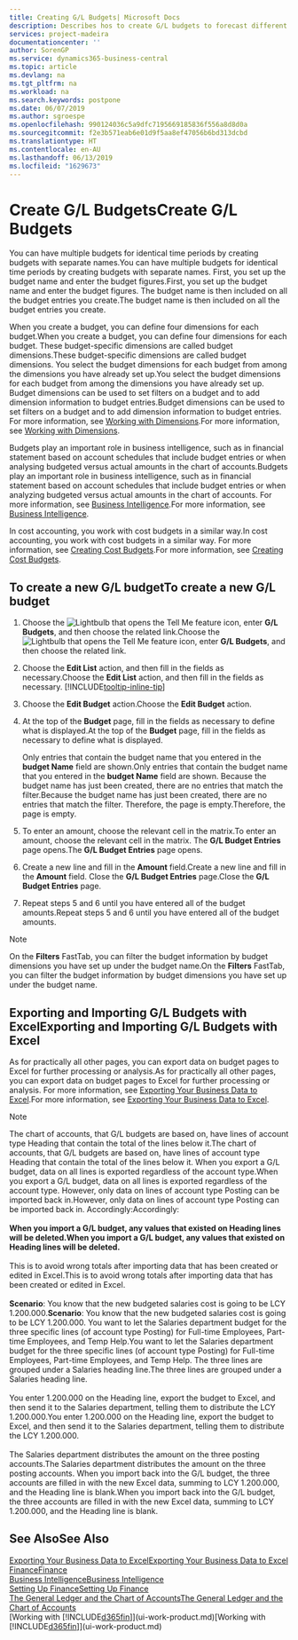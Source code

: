 ```yaml
---
title: Creating G/L Budgets| Microsoft Docs
description: Describes hos to create G/L budgets to forecast different financial activities and assign dimensions for business intelligence purposes.
services: project-madeira
documentationcenter: ''
author: SorenGP
ms.service: dynamics365-business-central
ms.topic: article
ms.devlang: na
ms.tgt_pltfrm: na
ms.workload: na
ms.search.keywords: postpone
ms.date: 06/07/2019
ms.author: sgroespe
ms.openlocfilehash: 990124036c5a9dfc7195669185836f556a8d8d0a
ms.sourcegitcommit: f2e3b571eab6e01d9f5aa8ef47056b6bd313dcbd
ms.translationtype: HT
ms.contentlocale: en-AU
ms.lasthandoff: 06/13/2019
ms.locfileid: "1629673"
---
```

# <a name="create-gl-budgets"></a><span data-ttu-id="fb64b-103">Create G/L Budgets</span><span class="sxs-lookup"><span data-stu-id="fb64b-103">Create G/L Budgets</span></span>
<span data-ttu-id="fb64b-104">You can have multiple budgets for identical time periods by creating budgets with separate names.</span><span class="sxs-lookup"><span data-stu-id="fb64b-104">You can have multiple budgets for identical time periods by creating budgets with separate names.</span></span> <span data-ttu-id="fb64b-105">First, you set up the budget name and enter the budget figures.</span><span class="sxs-lookup"><span data-stu-id="fb64b-105">First, you set up the budget name and enter the budget figures.</span></span> <span data-ttu-id="fb64b-106">The budget name is then included on all the budget entries you create.</span><span class="sxs-lookup"><span data-stu-id="fb64b-106">The budget name is then included on all the budget entries you create.</span></span>  

<span data-ttu-id="fb64b-107">When you create a budget, you can define four dimensions for each budget.</span><span class="sxs-lookup"><span data-stu-id="fb64b-107">When you create a budget, you can define four dimensions for each budget.</span></span> <span data-ttu-id="fb64b-108">These budget-specific dimensions are called budget dimensions.</span><span class="sxs-lookup"><span data-stu-id="fb64b-108">These budget-specific dimensions are called budget dimensions.</span></span> <span data-ttu-id="fb64b-109">You select the budget dimensions for each budget from among the dimensions you have already set up.</span><span class="sxs-lookup"><span data-stu-id="fb64b-109">You select the budget dimensions for each budget from among the dimensions you have already set up.</span></span> <span data-ttu-id="fb64b-110">Budget dimensions can be used to set filters on a budget and to add dimension information to budget entries.</span><span class="sxs-lookup"><span data-stu-id="fb64b-110">Budget dimensions can be used to set filters on a budget and to add dimension information to budget entries.</span></span> <span data-ttu-id="fb64b-111">For more information, see [Working with Dimensions](finance-dimensions.md).</span><span class="sxs-lookup"><span data-stu-id="fb64b-111">For more information, see [Working with Dimensions](finance-dimensions.md).</span></span>

<span data-ttu-id="fb64b-112">Budgets play an important role in business intelligence, such as in financial statement based on account schedules that include budget entries or when analysing budgeted versus actual amounts in the chart of accounts.</span><span class="sxs-lookup"><span data-stu-id="fb64b-112">Budgets play an important role in business intelligence, such as in financial statement based on account schedules that include budget entries or when analyzing budgeted versus actual amounts in the chart of accounts.</span></span> <span data-ttu-id="fb64b-113">For more information, see [Business Intelligence](bi.md).</span><span class="sxs-lookup"><span data-stu-id="fb64b-113">For more information, see [Business Intelligence](bi.md).</span></span>

<span data-ttu-id="fb64b-114">In cost accounting, you work with cost budgets in a similar way.</span><span class="sxs-lookup"><span data-stu-id="fb64b-114">In cost accounting, you work with cost budgets in a similar way.</span></span> <span data-ttu-id="fb64b-115">For more information, see [Creating Cost Budgets](finance-create-cost-budgets.md).</span><span class="sxs-lookup"><span data-stu-id="fb64b-115">For more information, see [Creating Cost Budgets](finance-create-cost-budgets.md).</span></span>    

## <a name="to-create-a-new-gl-budget"></a><span data-ttu-id="fb64b-116">To create a new G/L budget</span><span class="sxs-lookup"><span data-stu-id="fb64b-116">To create a new G/L budget</span></span>  
1. <span data-ttu-id="fb64b-117">Choose the ![Lightbulb that opens the Tell Me feature](media/ui-search/search_small.png "Tell me what you want to do") icon, enter **G/L Budgets**, and then choose the related link.</span><span class="sxs-lookup"><span data-stu-id="fb64b-117">Choose the ![Lightbulb that opens the Tell Me feature](media/ui-search/search_small.png "Tell me what you want to do") icon, enter **G/L Budgets**, and then choose the related link.</span></span>  
2. <span data-ttu-id="fb64b-118">Choose the **Edit List** action, and then fill in the fields as necessary.</span><span class="sxs-lookup"><span data-stu-id="fb64b-118">Choose the **Edit List** action, and then fill in the fields as necessary.</span></span> [!INCLUDE[tooltip-inline-tip](includes/tooltip-inline-tip_md.md)]  
3. <span data-ttu-id="fb64b-119">Choose the **Edit Budget** action.</span><span class="sxs-lookup"><span data-stu-id="fb64b-119">Choose the **Edit Budget** action.</span></span>
4. <span data-ttu-id="fb64b-120">At the top of the **Budget** page, fill in the fields as necessary to define what is displayed.</span><span class="sxs-lookup"><span data-stu-id="fb64b-120">At the top of the **Budget** page, fill in the fields as necessary to define what is displayed.</span></span>  

    <span data-ttu-id="fb64b-121">Only entries that contain the budget name that you entered in the **budget Name** field are shown.</span><span class="sxs-lookup"><span data-stu-id="fb64b-121">Only entries that contain the budget name that you entered in the **budget Name** field are shown.</span></span> <span data-ttu-id="fb64b-122">Because the budget name has just been created, there are no entries that match the filter.</span><span class="sxs-lookup"><span data-stu-id="fb64b-122">Because the budget name has just been created, there are no entries that match the filter.</span></span> <span data-ttu-id="fb64b-123">Therefore, the page is empty.</span><span class="sxs-lookup"><span data-stu-id="fb64b-123">Therefore, the page is empty.</span></span>  
5. <span data-ttu-id="fb64b-124">To enter an amount, choose the relevant cell in the matrix.</span><span class="sxs-lookup"><span data-stu-id="fb64b-124">To enter an amount, choose the relevant cell in the matrix.</span></span> <span data-ttu-id="fb64b-125">The **G/L Budget Entries** page opens.</span><span class="sxs-lookup"><span data-stu-id="fb64b-125">The **G/L Budget Entries** page opens.</span></span>  
6. <span data-ttu-id="fb64b-126">Create a new line and fill in the **Amount** field.</span><span class="sxs-lookup"><span data-stu-id="fb64b-126">Create a new line and fill in the **Amount** field.</span></span> <span data-ttu-id="fb64b-127">Close the **G/L Budget Entries** page.</span><span class="sxs-lookup"><span data-stu-id="fb64b-127">Close the **G/L Budget Entries** page.</span></span>  
7. <span data-ttu-id="fb64b-128">Repeat steps 5 and 6 until you have entered all of the budget amounts.</span><span class="sxs-lookup"><span data-stu-id="fb64b-128">Repeat steps 5 and 6 until you have entered all of the budget amounts.</span></span>  

> [!NOTE]  
>  <span data-ttu-id="fb64b-129">On the **Filters** FastTab, you can filter the budget information by budget dimensions you have set up under the budget name.</span><span class="sxs-lookup"><span data-stu-id="fb64b-129">On the **Filters** FastTab, you can filter the budget information by budget dimensions you have set up under the budget name.</span></span>

## <a name="exporting-and-importing-gl-budgets-with-excel"></a><span data-ttu-id="fb64b-130">Exporting and Importing G/L Budgets with Excel</span><span class="sxs-lookup"><span data-stu-id="fb64b-130">Exporting and Importing G/L Budgets with Excel</span></span>
<span data-ttu-id="fb64b-131">As for practically all other pages, you can export data on budget pages to Excel for further processing or analysis.</span><span class="sxs-lookup"><span data-stu-id="fb64b-131">As for practically all other pages, you can export data on budget pages to Excel for further processing or analysis.</span></span> <span data-ttu-id="fb64b-132">For more information, see [Exporting Your Business Data to Excel](about-export-data.md).</span><span class="sxs-lookup"><span data-stu-id="fb64b-132">For more information, see [Exporting Your Business Data to Excel](about-export-data.md).</span></span>

> [!NOTE]
> <span data-ttu-id="fb64b-133">The chart of accounts, that G/L budgets are based on, have lines of account type Heading that contain the total of the lines below it.</span><span class="sxs-lookup"><span data-stu-id="fb64b-133">The chart of accounts, that G/L budgets are based on, have lines of account type Heading that contain the total of the lines below it.</span></span> <span data-ttu-id="fb64b-134">When you export a G/L budget, data on all lines is exported regardless of the account type.</span><span class="sxs-lookup"><span data-stu-id="fb64b-134">When you export a G/L budget, data on all lines is exported regardless of the account type.</span></span> <span data-ttu-id="fb64b-135">However, only data on lines of account type Posting can be imported back in.</span><span class="sxs-lookup"><span data-stu-id="fb64b-135">However, only data on lines of account type Posting can be imported back in.</span></span> <span data-ttu-id="fb64b-136">Accordingly:</span><span class="sxs-lookup"><span data-stu-id="fb64b-136">Accordingly:</span></span> <br /><br /> <span data-ttu-id="fb64b-137">**When you import a G/L budget, any values that existed on Heading lines will be deleted.**</span><span class="sxs-lookup"><span data-stu-id="fb64b-137">**When you import a G/L budget, any values that existed on Heading lines will be deleted.**</span></span> <br /><br /> <span data-ttu-id="fb64b-138">This is to avoid wrong totals after importing data that has been created or edited in Excel.</span><span class="sxs-lookup"><span data-stu-id="fb64b-138">This is to avoid wrong totals after importing data that has been created or edited in Excel.</span></span><br /><br /> <span data-ttu-id="fb64b-139">**Scenario**: You know that the new budgeted salaries cost is going to be LCY 1.200.000.</span><span class="sxs-lookup"><span data-stu-id="fb64b-139">**Scenario**: You know that the new budgeted salaries cost is going to be LCY 1.200.000.</span></span> <span data-ttu-id="fb64b-140">You want to let the Salaries department budget for the three specific lines (of account type Posting) for Full-time Employees, Part-time Employees, and Temp Help.</span><span class="sxs-lookup"><span data-stu-id="fb64b-140">You want to let the Salaries department budget for the three specific lines (of account type Posting) for Full-time Employees, Part-time Employees, and Temp Help.</span></span> <span data-ttu-id="fb64b-141">The three lines are grouped under a Salaries heading line.</span><span class="sxs-lookup"><span data-stu-id="fb64b-141">The three lines are grouped under a Salaries heading line.</span></span><br /><br /><span data-ttu-id="fb64b-142">You enter 1.200.000 on the Heading line, export the budget to Excel, and then send it to the Salaries department, telling them to distribute the LCY 1.200.000.</span><span class="sxs-lookup"><span data-stu-id="fb64b-142">You enter 1.200.000 on the Heading line, export the budget to Excel, and then send it to the Salaries department, telling them to distribute the LCY 1.200.000.</span></span><br /><br /> <span data-ttu-id="fb64b-143">The Salaries department distributes the amount on the three posting accounts.</span><span class="sxs-lookup"><span data-stu-id="fb64b-143">The Salaries department distributes the amount on the three posting accounts.</span></span> <span data-ttu-id="fb64b-144">When you import back into the G/L budget, the three accounts are filled in with the new Excel data, summing to LCY 1.200.000, and the Heading line is blank.</span><span class="sxs-lookup"><span data-stu-id="fb64b-144">When you import back into the G/L budget, the three accounts are filled in with the new Excel data, summing to LCY 1.200.000, and the Heading line is blank.</span></span>

## <a name="see-also"></a><span data-ttu-id="fb64b-145">See Also</span><span class="sxs-lookup"><span data-stu-id="fb64b-145">See Also</span></span>
[<span data-ttu-id="fb64b-146">Exporting Your Business Data to Excel</span><span class="sxs-lookup"><span data-stu-id="fb64b-146">Exporting Your Business Data to Excel</span></span>](about-export-data.md)  
[<span data-ttu-id="fb64b-147">Finance</span><span class="sxs-lookup"><span data-stu-id="fb64b-147">Finance</span></span>](finance.md)  
[<span data-ttu-id="fb64b-148">Business Intelligence</span><span class="sxs-lookup"><span data-stu-id="fb64b-148">Business Intelligence</span></span>](bi.md)  
[<span data-ttu-id="fb64b-149">Setting Up Finance</span><span class="sxs-lookup"><span data-stu-id="fb64b-149">Setting Up Finance</span></span>](finance-setup-finance.md)  
[<span data-ttu-id="fb64b-150">The General Ledger and the Chart of Accounts</span><span class="sxs-lookup"><span data-stu-id="fb64b-150">The General Ledger and the Chart of Accounts</span></span>](finance-general-ledger.md)  
<span data-ttu-id="fb64b-151">[Working with [!INCLUDE[d365fin](includes/d365fin_md.md)]](ui-work-product.md)</span><span class="sxs-lookup"><span data-stu-id="fb64b-151">[Working with [!INCLUDE[d365fin](includes/d365fin_md.md)]](ui-work-product.md)</span></span>  
